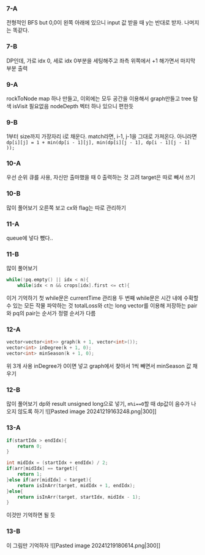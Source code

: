 ### 7-A
전형적인 BFS
but 0,0이 왼쪽 아래에 있으니 input 값 받을 때 y는 반대로 받자. 나머지는 똑같다.
### 7-B
DP인데, 가로 idx 0, 세로 idx 0부분을 세팅해주고 좌측 위쪽에서 +1 해가면서 마지막 부분 출력
### 9-A
rockToNode map 하나 만들고, 이외에는 모두 공간을 이용해서 graph만들고 tree 탐색 isVisit 필요없음
nodeDepth 벡터 하나 있으니 편한듯
### 9-B
1부터 size까지 가장자리 i로 채운다.
match라면, i-1, j-1을 그대로 가져온다.
아니라면 `dp[i][j] = 1 + min(dp[i - 1][j], min(dp[i][j - 1], dp[i - 1][j - 1] ));`

### 10-A
우선 순위 큐를 사용, 자신만 출마했을 때 0 출력하는 것 고려
target은 따로 빼서 쓰기
### 10-B
많이 풀어보기
오른쪽 보고 cx와 flag는 따로 관리하기
### 11-A
queue에 넣다 뺐다..
### 11-B
많이 풀어보기
```cpp
while(!pq.empty() || idx < n){
	while(idx < n && crops[idx].first <= ct){
```
이거 기억하기 첫 while문은 currentTime 관리용 두 번째 while문은 시간 내에 수확할 수 있는 모든 작물 파악하는 것
totalLoss와 ct는 long
vector를 이용해 저장하는 pair와 pq의 pair는 순서가 정렬 순서가 다름
### 12-A
```cpp
vector<vector<int>> graph(k + 1, vector<int>());
vector<int> inDegree(k + 1, 0);
vector<int> minSeason(k + 1, 0);
```
위 3개 사용 inDegree가 0이면 넣고 graph에서 찾아서 1씩 빼면서 minSeason 값 채우기
### 12-B
많이 풀어보기
dp와 result unsigned long으로 넣기, `m%i==0`할 때 dp값이 음수가 나오지 않도록 하기
![[Pasted image 20241219163248.png|300]]
### 13-A
```cpp
if(startIdx > endIdx){
	return 0;
}

int midIdx = (startIdx + endIdx) / 2;
if(arr[midIdx] == target){
	return 1;
}else if(arr[midIdx] < target){
	return isInArr(target, midIdx + 1, endIdx);
}else{
	return isInArr(target, startIdx, midIdx - 1);
}
```
이것만 기억하면 될 듯
### 13-B
이 그림만 기억하자
![[Pasted image 20241219180614.png|300]]